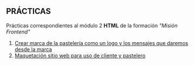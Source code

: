 ## PRÁCTICAS

Prácticas correspondientes al módulo  2 **HTML** de la formación *"Misión Frontend"*

1. [Crear marca de la pastelería como un logo y los mensajes que daremos desde la marca](branding.md)
2. [Maquetación sitio web para uso de cliente y pastelero](website/website.md)